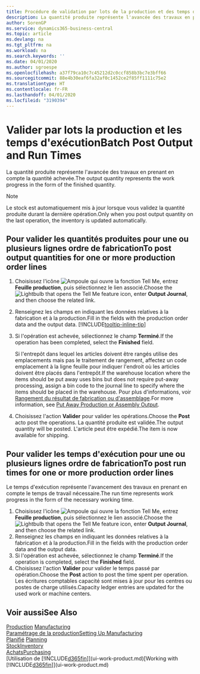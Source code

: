 ```yaml
---
title: Procédure de validation par lots de la production et des temps d'exécution | Microsoft Docs
description: La quantité produite représente l'avancée des travaux en prenant en compte la quantité achevée.
author: SorenGP
ms.service: dynamics365-business-central
ms.topic: article
ms.devlang: na
ms.tgt_pltfrm: na
ms.workload: na
ms.search.keywords: ''
ms.date: 04/01/2020
ms.author: sgroespe
ms.openlocfilehash: a37f79ca10c7c45212d2c0ccf858b3bc7e3bff66
ms.sourcegitcommit: 88e4b30eaf6fa32af0c1452ce2f85ff1111c75e2
ms.translationtype: HT
ms.contentlocale: fr-FR
ms.lasthandoff: 04/01/2020
ms.locfileid: "3190394"
---
```

# <a name="batch-post-output-and-run-times"></a><span data-ttu-id="83feb-103">Valider par lots la production et les temps d'exécution</span><span class="sxs-lookup"><span data-stu-id="83feb-103">Batch Post Output and Run Times</span></span>
<span data-ttu-id="83feb-104">La quantité produite représente l'avancée des travaux en prenant en compte la quantité achevée.</span><span class="sxs-lookup"><span data-stu-id="83feb-104">The output quantity represents the work progress in the form of the finished quantity.</span></span>  

> [!NOTE]
> <span data-ttu-id="83feb-105">Le stock est automatiquement mis à jour lorsque vous validez la quantité produite durant la dernière opération.</span><span class="sxs-lookup"><span data-stu-id="83feb-105">Only when you post output quantity on the last operation, the inventory is updated automatically.</span></span>  

## <a name="to-post-output-quantities-for-one-or-more-production-order-lines"></a><span data-ttu-id="83feb-106">Pour valider les quantités produites pour une ou plusieurs lignes ordre de fabrication</span><span class="sxs-lookup"><span data-stu-id="83feb-106">To post output quantities for one or more production order lines</span></span>
1. <span data-ttu-id="83feb-107">Choisissez l'icône ![Ampoule qui ouvre la fonction Tell Me](media/ui-search/search_small.png "Dites-moi ce que vous voulez faire"), entrez **Feuille production**, puis sélectionnez le lien associé.</span><span class="sxs-lookup"><span data-stu-id="83feb-107">Choose the ![Lightbulb that opens the Tell Me feature](media/ui-search/search_small.png "Tell me what you want to do") icon, enter **Output Journal**, and then choose the related link.</span></span>  
2. <span data-ttu-id="83feb-108">Renseignez les champs en indiquant les données relatives à la fabrication et à la production.</span><span class="sxs-lookup"><span data-stu-id="83feb-108">Fill in the fields with the production order data and the output data.</span></span> [!INCLUDE[tooltip-inline-tip](includes/tooltip-inline-tip_md.md)]
3. <span data-ttu-id="83feb-109">Si l'opération est achevée, sélectionnez le champ **Terminé**.</span><span class="sxs-lookup"><span data-stu-id="83feb-109">If the operation has been completed, select the **Finished** field.</span></span>  

    <span data-ttu-id="83feb-110">Si l'entrepôt dans lequel les articles doivent être rangés utilise des emplacements mais pas le traitement de rangement, affectez un code emplacement à la ligne feuille pour indiquer l'endroit où les articles doivent être placés dans l'entrepôt.</span><span class="sxs-lookup"><span data-stu-id="83feb-110">If the warehouse location where the items should be put away uses bins but does not require put-away processing,  assign a bin code to the journal line to specify where the items should be placed in the warehouse.</span></span> <span data-ttu-id="83feb-111">Pour plus d'informations, voir [Rangement du résultat de fabrication ou d'assemblage](warehouse-how-to-put-away-production-output.md).</span><span class="sxs-lookup"><span data-stu-id="83feb-111">For more information, see [Put Away Production or Assembly Output](warehouse-how-to-put-away-production-output.md).</span></span>  

4. <span data-ttu-id="83feb-112">Choisissez l'action **Valider** pour valider les opérations.</span><span class="sxs-lookup"><span data-stu-id="83feb-112">Choose the **Post** acto post the operations.</span></span> <span data-ttu-id="83feb-113">La quantité produite est validée.</span><span class="sxs-lookup"><span data-stu-id="83feb-113">The output quantity will be posted.</span></span> <span data-ttu-id="83feb-114">L'article peut être expédié.</span><span class="sxs-lookup"><span data-stu-id="83feb-114">The item is now available for shipping.</span></span>  

## <a name="to-post-run-times-for-one-or-more-production-order-lines"></a><span data-ttu-id="83feb-115">Pour valider les temps d'exécution pour une ou plusieurs lignes ordre de fabrication</span><span class="sxs-lookup"><span data-stu-id="83feb-115">To post run times for one or more production order lines</span></span>
<span data-ttu-id="83feb-116">Le temps d'exécution représente l'avancement des travaux en prenant en compte le temps de travail nécessaire.</span><span class="sxs-lookup"><span data-stu-id="83feb-116">The run time represents work progress in the form of the necessary working time.</span></span>    

1.  <span data-ttu-id="83feb-117">Choisissez l'icône ![Ampoule qui ouvre la fonction Tell Me](media/ui-search/search_small.png "Dites-moi ce que vous voulez faire"), entrez **Feuille production**, puis sélectionnez le lien associé.</span><span class="sxs-lookup"><span data-stu-id="83feb-117">Choose the ![Lightbulb that opens the Tell Me feature](media/ui-search/search_small.png "Tell me what you want to do") icon, enter **Output Journal**, and then choose the related link.</span></span>  
2. <span data-ttu-id="83feb-118">Renseignez les champs en indiquant les données relatives à la fabrication et à la production.</span><span class="sxs-lookup"><span data-stu-id="83feb-118">Fill in the fields with the production order data and the output data.</span></span>  
3.  <span data-ttu-id="83feb-119">Si l'opération est achevée, sélectionnez le champ **Terminé**.</span><span class="sxs-lookup"><span data-stu-id="83feb-119">If the operation is completed, select the **Finished** field.</span></span>  
4. <span data-ttu-id="83feb-120">Choisissez l'action **Valider** pour valider le temps passé par opération.</span><span class="sxs-lookup"><span data-stu-id="83feb-120">Choose the **Post** action to post the time spent per operation.</span></span> <span data-ttu-id="83feb-121">Les écritures comptables capacité sont mises à jour pour les centres ou postes de charge utilisés.</span><span class="sxs-lookup"><span data-stu-id="83feb-121">Capacity ledger entries are updated for the used work or machine centers.</span></span>

## <a name="see-also"></a><span data-ttu-id="83feb-122">Voir aussi</span><span class="sxs-lookup"><span data-stu-id="83feb-122">See Also</span></span>  
<span data-ttu-id="83feb-123">[Production](production-manage-manufacturing.md)  </span><span class="sxs-lookup"><span data-stu-id="83feb-123">[Manufacturing](production-manage-manufacturing.md)  </span></span>  
[<span data-ttu-id="83feb-124">Paramétrage de la production</span><span class="sxs-lookup"><span data-stu-id="83feb-124">Setting Up Manufacturing</span></span>](production-configure-production-processes.md)  
<span data-ttu-id="83feb-125">[Planifié](production-planning.md)    </span><span class="sxs-lookup"><span data-stu-id="83feb-125">[Planning](production-planning.md)    </span></span>  
[<span data-ttu-id="83feb-126">Stock</span><span class="sxs-lookup"><span data-stu-id="83feb-126">Inventory</span></span>](inventory-manage-inventory.md)  
[<span data-ttu-id="83feb-127">Achats</span><span class="sxs-lookup"><span data-stu-id="83feb-127">Purchasing</span></span>](purchasing-manage-purchasing.md)  
<span data-ttu-id="83feb-128">[Utilisation de [!INCLUDE[d365fin](includes/d365fin_md.md)]](ui-work-product.md)</span><span class="sxs-lookup"><span data-stu-id="83feb-128">[Working with [!INCLUDE[d365fin](includes/d365fin_md.md)]](ui-work-product.md)</span></span>

